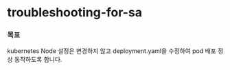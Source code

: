 # troubleshooting-for-sa

### 목표
kubernetes Node 설정은 변경하지 않고 deployment.yaml을 수정하여 pod 배포 정상 동작하도록 합니다.
